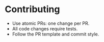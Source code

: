 # Contributing

- Use atomic PRs: one change per PR.
- All code changes require tests.
- Follow the PR template and commit style.
